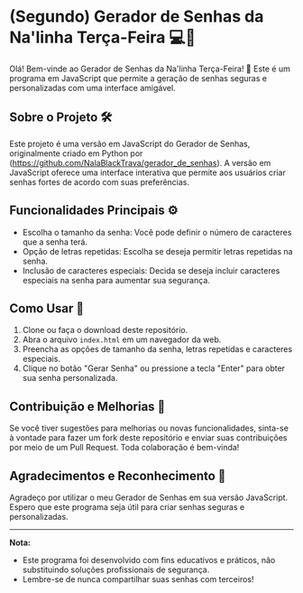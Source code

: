 # (Segundo) Gerador de Senhas da Na'linha Terça-Feira 💻🔐

Olá! Bem-vinde ao Gerador de Senhas da Na'linha Terça-Feira!
👋 Este é um programa em JavaScript que permite a geração de senhas seguras e personalizadas com uma interface amigável.

## Sobre o Projeto 🛠️

Este projeto é uma versão em JavaScript do Gerador de Senhas, originalmente criado em Python por (https://github.com/NalaBlackTrava/gerador_de_senhas).
A versão em JavaScript oferece uma interface interativa que permite aos usuários criar senhas fortes de acordo com suas preferências.

## Funcionalidades Principais ⚙️

- Escolha o tamanho da senha: Você pode definir o número de caracteres que a senha terá.
- Opção de letras repetidas: Escolha se deseja permitir letras repetidas na senha.
- Inclusão de caracteres especiais: Decida se deseja incluir caracteres especiais na senha para aumentar sua segurança.

## Como Usar 🚀

1. Clone ou faça o download deste repositório.
2. Abra o arquivo `index.html` em um navegador da web.
3. Preencha as opções de tamanho da senha, letras repetidas e caracteres especiais.
4. Clique no botão "Gerar Senha" ou pressione a tecla "Enter" para obter sua senha personalizada.

## Contribuição e Melhorias 💬

Se você tiver sugestões para melhorias ou novas funcionalidades, sinta-se à vontade para fazer um fork deste repositório e enviar suas contribuições por meio de um Pull Request. Toda colaboração é bem-vinda!

## Agradecimentos e Reconhecimento 👏

Agradeço por utilizar o meu Gerador de Senhas em sua versão JavaScript.
Espero que este programa seja útil para criar senhas seguras e personalizadas.

---

**Nota:**
- Este programa foi desenvolvido com fins educativos e práticos, não substituindo soluções profissionais de segurança.
- Lembre-se de nunca compartilhar suas senhas com terceiros!
